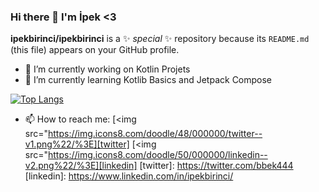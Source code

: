 ### Hi there 👋 I'm İpek <3


**ipekbirinci/ipekbirinci** is a ✨ _special_ ✨ repository because its `README.md` (this file) appears on your GitHub profile.


- 🔭 I’m currently working on Kotlin Projets
- 🌱 I’m currently learning Kotlib Basics and Jetpack Compose


[![Top Langs](https://github-readme-stats.vercel.app/api/top-langs/?username=ipekbirinci&layout=compact)](https://github.com/anuraghazra/github-readme-stats)

- 📫 How to reach me: 
[<img src="https://img.icons8.com/doodle/48/000000/twitter--v1.png%22/%3E][twitter]
[<img src="https://img.icons8.com/doodle/50/000000/linkedin--v2.png%22/%3E][linkedin]
[twitter]: https://twitter.com/bbek444
[linkedin]: https://www.linkedin.com/in/ipekbirinci/

